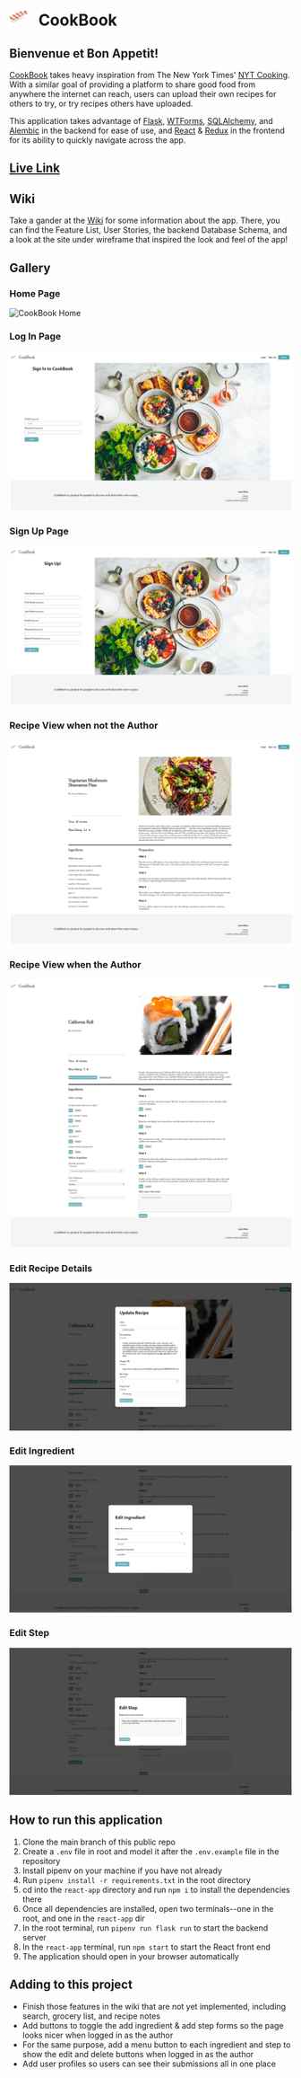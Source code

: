 # ![Logo](react-app/src/components/logo.png)&nbsp;&nbsp;&nbsp;**CookBook**
## Bienvenue et Bon Appetit!

[CookBook](https://cookbook-khz.herokuapp.com/) takes heavy inspiration from The New York Times' [NYT Cooking](https://cooking.nytimes.com/). With a similar goal of providing a platform to share good food from anywhere the internet can reach, users can upload their own recipes for others to try, or try recipes others have uploaded.

This application takes advantage of [Flask](https://flask.palletsprojects.com/en/2.2.x/), [WTForms](https://wtforms.readthedocs.io/en/3.0.x/), [SQLAlchemy](https://www.sqlalchemy.org/), and [Alembic](https://alembic.sqlalchemy.org/en/latest/) in the backend for ease of use, and [React](https://reactjs.org/) & [Redux](https://redux.js.org/) in the frontend for its ability to quickly navigate across the app.
## [**Live Link**](https://khz538-nyt-cooking.herokuapp.com/)
## Wiki
Take a gander at the [Wiki](https://github.com/khz538/nyt-cooking-clone/wiki) for some information about the app.
There, you can find the Feature List, User Stories, the backend Database Schema, and a look at the site under wireframe that inspired the look and feel of the app!

## Gallery
### **Home Page**
![CookBook Home](readme/Screenshot%202022-09-12%20at%2007-43-42%20CookBook.png)
### **Log In Page**


![CookBook Log In](readme/Screenshot%202022-09-12%20at%2007-44-26%20CookBook.png)

### **Sign Up Page**
![CookBook Sign Up](readme/Screenshot%202022-09-12%20at%2007-44-39%20CookBook.png)

### **Recipe View when not the Author**
![CookBook Recipe](readme/Screenshot%202022-09-12%20at%2007-45-07%20CookBook.png)

### **Recipe View when the Author**
![CookBook Recipe Editable](readme/Screenshot%202022-09-12%20at%2007-45-27%20CookBook.png)

### **Edit Recipe Details**
![CookBook Edit Recipe](readme/Screenshot%202022-09-12%20at%2007-45-52%20CookBook.png)

### **Edit Ingredient**
![CookBook Edit Ingredient](readme/Screenshot%202022-09-12%20at%2007-46-02%20CookBook.png)


### **Edit Step**
![CookBook Edit Step](readme/Screenshot%202022-09-12%20at%2007-46-13%20CookBook.png)


## How to run this application

1. Clone the main branch of this public repo
2. Create a `.env` file in root and model it after the `.env.example` file in the repository
3. Install pipenv on your machine if you have not already
4. Run `pipenv install -r requirements.txt` in the root directory
5. cd into the `react-app` directory and run `npm i` to install the dependencies there
6. Once all dependencies are installed, open two terminals--one in the root, and one in the `react-app` dir
7. In the root terminal, run `pipenv run flask run` to start the backend server
8. In the `react-app` terminal, run `npm start` to start the React front end
9. The application should open in your browser automatically

## Adding to this project
* Finish those features in the wiki that are not yet implemented, including search, grocery list, and recipe notes
* Add buttons to toggle the add ingredient & add step forms so the page looks nicer when logged in as the author
* For the same purpose, add a menu button to each ingredient and step to show the edit and delete buttons when logged in as the author
* Add user profiles so users can see their submissions all in one place
